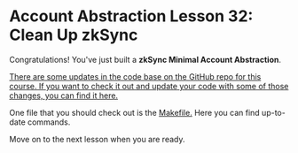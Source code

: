 # Account Abstraction Lesson 32: Clean Up zkSync

Congratulations! You've just built a **zkSync Minimal Account Abstraction**.

[There are some updates in the code base on the GitHub repo for this course. If you want to check it out and update your code with some of those changes, you can find it here.](https://github.com/Cyfrin/minimal-account-abstraction/tree/main)

One file that you should check out is the [Makefile.](https://github.com/Cyfrin/minimal-account-abstraction/blob/main/Makefile) Here you can find up-to-date commands.

Move on to the next lesson when you are ready.
